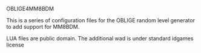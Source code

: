 OBLIGE4MM8BDM

This is a series of configuration files for the OBLIGE random level generator to add support for MM8BDM.

LUA files are public domain. The additional wad is under standard idgames license

